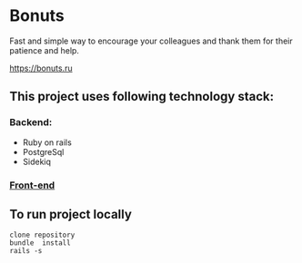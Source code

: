 
# Bonuts

Fast and simple way to encourage your colleagues and thank them for their patience and help.

https://bonuts.ru


## This project uses following technology stack:

 ### Backend:

 - Ruby on rails
 - PostgreSql
 - Sidekiq

 ### [Front-end](https://github.com/tarassov/bonuts-client)

  
## To run project locally  
  
    clone repository
    bundle  install
    rails -s
